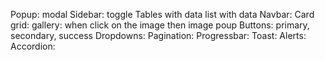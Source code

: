 Popup: modal
Sidebar: toggle
Tables with data
list with data
Navbar:
Card grid:
gallery:  when click on the image then image poup
Buttons: primary, secondary, success
Dropdowns: 
Pagination: 
Progressbar: 
Toast:
Alerts: 
Accordion: 